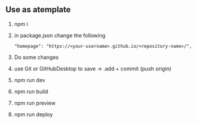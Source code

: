## Use as atemplate

1. npm i
2. in package.json change the following

   ```
   "homepage": "https://<your-username>.github.io/<repository-name>/",

   ```

3. Do some changes
4. use Git or GitHubDesktop to save -> .add + commit (push origin)
5. npm run dev
6. npm run build
7. npm run preview
8. npm run deploy

